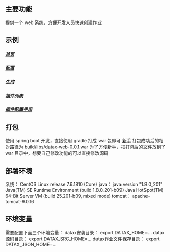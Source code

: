## 主要功能
提供一个 web 系统，方便开发人员快速创建作业

## 示例
##### [首页](https://github.com/zipingdong/datax-web/blob/master/snapshot/index.png)
##### [配置](https://github.com/zipingdong/datax-web/blob/master/snapshot/index2.png)
##### [生成](https://github.com/zipingdong/datax-web/blob/master/snapshot/download.png)
##### [插件列表](https://github.com/zipingdong/datax-web/blob/master/snapshot/guide.png)
##### [插件配置手册](https://github.com/zipingdong/datax-web/blob/master/snapshot/markdown.png)

## 打包
使用 spring boot 开发，直接使用 gradle 打成 war 包即可
[新手](https://github.com/zipingdong/datax-web/blob/master/snapshot/war.png)
打包成功后的相对路径为 build/libs/datax-web-0.0.1.war
为了方便新手，把打包后的文件放到了 war 目录中，想要自己修改功能的可以直接修改源码

## 部署环境
系统：
CentOS Linux release 7.6.1810 (Core)
java：
java version "1.8.0_201"
Java(TM) SE Runtime Environment (build 1.8.0_201-b09)
Java HotSpot(TM) 64-Bit Server VM (build 25.201-b09, mixed mode)
tomcat：
apache-tomcat-9.0.16

## 环境变量
需要配置下面三个环境变量：
datax安装目录：
export DATAX_HOME=...
datax源码目录：
export DATAX_SRC_HOME=...
datax作业文件保存目录：
export DATAX_JSON_HOME=...